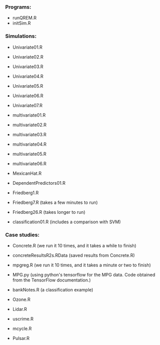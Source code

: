 ### Programs:
+ runQREM.R
+ initSim.R

### Simulations:
* Univariate01.R
* Univariate02.R
* Univariate03.R
* Univariate04.R
* Univariate05.R
* Univariate06.R
* Univariate07.R

* multivariate01.R
* multivariate02.R
* multivariate03.R
* multivariate04.R
* multivariate05.R
* multivariate06.R
* MexicanHat.R
* DependentPredictors01.R

* Friedberg1.R
* Friedberg7.R  (takes a few minutes to run)
* Friedberg26.R  (takes longer to run)

* classification01.R  (includes a comparison with SVM)


### Case studies:
* Concrete.R (we run it 10 times, and it takes a while to finish)
* concreteResultsR2s.RData  (saved results from Concrete.R)
* mpgreg.R  (we run it 10 times, and it takes a minute or two to finish)
* MPG.py (using python's tensorflow for the MPG data. Code obtained from the TensorFlow documentation.)
* bankNotes.R (a classification example)

* Ozone.R
* Lidar.R
* uscrime.R
* mcycle.R
* Pulsar.R
